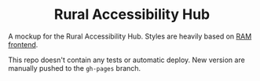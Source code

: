<h1 align="center">Rural Accessibility Hub</h1>

A mockup for the Rural Accessibility Hub. Styles are heavily based on [RAM frontend](https://github.com/WorldBank-Transport/ram-frontend).

This repo doesn't contain any tests or automatic deploy. New version are manually pushed to the `gh-pages` branch.